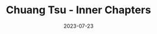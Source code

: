 ---
authors:
- Gia-Fu Feng
- Jane English
books/tags:
- philosophy
date: 2023-07-23
params:
  isbn13: '9781401946593'
  year: '2014'
slug: '9781401946593'
star_rating: 4
title: Chuang Tsu - Inner Chapters
---